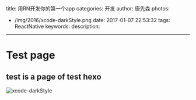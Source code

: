 title: 用RN开发你的第一个app
categories: 开发
author: 唐先森
photos:
  - /img/2016/xcode-darkStyle.png
date: 2017-01-07 22:53:32
tags: ReactNative
keywords:
description:
---

# Test page

## test is a page of test hexo

![xcode-darkStyle](/img/2016/xcode-darkStyle.png)
